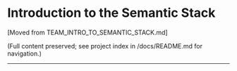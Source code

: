 # Introduction to the Semantic Stack

[Moved from TEAM_INTRO_TO_SEMANTIC_STACK.md]

(Full content preserved; see project index in /docs/README.md for navigation.)

---

